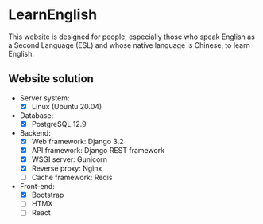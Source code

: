 # LearnEnglish

This website is designed for people, especially those who speak English as a Second Language (ESL) and whose native language is Chinese, to learn English.

## Website solution

- Server system:
    - [x] Linux (Ubuntu 20.04)
- Database:
    - [x] PostgreSQL 12.9
- Backend:
    - [x] Web framework: Django 3.2
    - [x] API framework: Django REST framework
    - [x] WSGI server: Gunicorn
    - [x] Reverse proxy: Nginx
    - [ ] Cache framework: Redis
- Front-end:
    - [x] Bootstrap
    - [ ] HTMX
    - [ ] React
